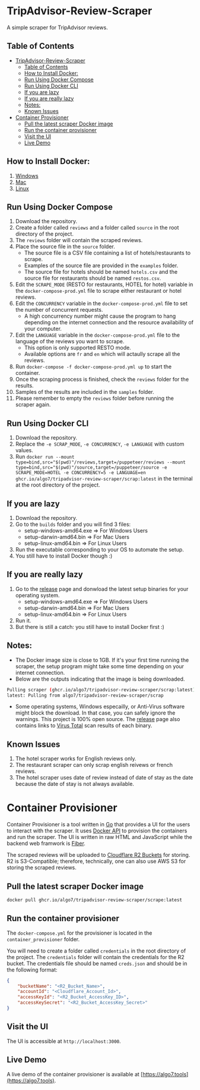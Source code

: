 # TripAdvisor-Review-Scraper
A simple scraper for TripAdvisor reviews.

## Table of Contents

- [TripAdvisor-Review-Scraper](#tripadvisor-review-scraper)
  - [Table of Contents](#table-of-contents)
  - [How to Install Docker:](#how-to-install-docker)
  - [Run Using Docker Compose](#run-using-docker-compose)
  - [Run Using Docker CLI](#run-using-docker-cli)
  - [If you are lazy](#if-you-are-lazy)
  - [If you are really lazy](#if-you-are-really-lazy)
  - [Notes:](#notes)
  - [Known Issues](#known-issues)
- [Container Provisioner](#container-provisioner)
  - [Pull the latest scraper Docker image](#pull-the-latest-scraper-docker-image)
  - [Run the container provisioner](#run-the-container-provisioner)
  - [Visit the UI](#visit-the-ui)
  - [Live Demo](#live-demo)

## How to Install Docker:
1. [Windows](https://docs.docker.com/desktop/windows/install/)
2. [Mac](https://docs.docker.com/desktop/mac/install/)
3. [Linux](https://docs.docker.com/engine/install/ubuntu/)

## Run Using Docker Compose
1. Download the repository.
2. Create a folder called `reviews` and a folder called `source` in the root directory of the project.
3. The `reviews` folder will contain the scraped reviews.
4. Place the source file in the `source` folder.
   - The source file is a CSV file containing a list of hotels/restaurants to scrape.
   - Examples of the source file are provided in the `examples` folder.
   - The source file for hotels should be named `hotels.csv` and the source file for restaurants should be named `restos.csv`.
5. Edit the `SCRAPE_MODE` (RESTO for restaurants, HOTEL for hotel) variable in the `docker-compose-prod.yml` file to scrape either restaurant or hotel reviews.
6. Edit the `CONCURRENCY` variable in the `docker-compose-prod.yml` file to set the number of concurrent requests.
   - A high concurrency number might cause the program to hang depending on the internet connection and the resource availability of your computer.
7. Edit the `LANGUAGE` variable in the `docker-compose-prod.yml` file to the language of the reviews you want to scrape.
   - This option is only supported RESTO mode.
   - Available options are `fr` and `en` which will actaully scrape all the reviews.
8. Run `docker-compose -f docker-compose-prod.yml up` to start the container.
9. Once the scraping process is finished, check the `reviews` folder for the results.
10. Samples of the results are included in the `samples` folder.
11. Please remember to empty the `reviews` folder before running the scraper again.

## Run Using Docker CLI 
1. Download the repository.
2. Replace the `-e SCRAP_MODE`, `-e CONCURRENCY`, `-e LANGUAGE` with custom values.
3. Run `docker run --mount type=bind,src="$(pwd)"/reviews,target=/puppeteer/reviews --mount type=bind,src="$(pwd)"/source,target=/puppeteer/source -e SCRAPE_MODE=HOTEL -e CONCURRENCY=5 -e LANGUAGE=en ghcr.io/algo7/tripadvisor-review-scraper/scrap:latest` in the terminal at the root directory of the project.

## If you are lazy
1. Download the repository.
2. Go to the `builds` folder and you will find 3 files:
   - setup-windows-amd64.exe => For Windows Users
   - setup-darwin-amd64.bin => For Mac Users
   - setup-linux-amd64.bin => For Linux Users
3. Run the executable corresponding to your OS to automate the setup.
4. You still have to install Docker though :)

## If you are really lazy
1. Go to the [release](https://github.com/algo7/TripAdvisor-Review-Scraper/releases) page and donwload the latest setup binaries for your operating system.
   - setup-windows-amd64.exe => For Windows Users
   - setup-darwin-amd64.bin => For Mac Users
   - setup-linux-amd64.bin => For Linux Users
2. Run it.
3. But there is still a catch: you still have to install Docker first :)

## Notes:
- The Docker image size is close to 1GB. If it's your first time running the scraper, the setup program might take some time depending on your internet connection.
- Below are the outputs indicating that the image is being downloaded.
```bash
Pulling scraper (ghcr.io/algo7/tripadvisor-review-scraper/scrap:latest)...
latest: Pulling from algo7/tripadvisor-review-scraper/scrap
```
- Some operating systems, Windows especailly, or Anti-Virus software might block the download. In that case, you can safely ignore the warnings. This project is 100% open source. The [release](https://github.com/algo7/TripAdvisor-Review-Scraper/releases) page also contains links to [Virus Total](https://www.virustotal.com/gui/home/upload) scan results of each binary.

## Known Issues
1. The hotel scraper works for English reviews only.
2. The restaurant scraper can only scrap english reivews or french reviews.
3. The hotel scraper uses date of review instead of date of stay as the date because the date of stay is not always available.

# Container Provisioner
Container Provisioner is a tool written in [Go](https://go.dev/) that provides a UI for the users to interact with the scraper. It uses [Docker API](https://docs.docker.com/engine/api/) to provision the containers and run the scraper. The UI is written in raw HTML and JavaScript while the backend web framwork is [Fiber](https://docs.gofiber.io/).

The scraped reviews will be uploaded to [Cloudflare R2 Buckets](https://www.cloudflare.com/lp/pg-r2/) for storing. R2 is S3-Compatible; therefore, technically, one can also use AWS S3 for storing the scraped reviews.

## Pull the latest scraper Docker image
```bash
docker pull ghcr.io/algo7/tripadvisor-review-scraper/scrape:latest
```
## Run the container provisioner
The `docker-compose.yml` for the provisioner is located in the `container_provisioner` folder.

You will need to create a folder called `credentials` in the root directory of the project. The `credentials` folder will contain the credentials for the R2 bucket. The credentials file should be named `creds.json` and should be in the following format:
```json
{
    "bucketName": "<R2_Bucket_Name>",
    "accountId": "<Cloudflare_Account_Id>",
    "accessKeyId": "<R2_Bucket_AccessKey_ID>",
    "accessKeySecret": "<R2_Bucket_AccessKey_Secret>"
}
```

## Visit the UI
The UI is accessible at `http://localhost:3000`.

## Live Demo
A live demo of the container provisioner is available at [https://algo7.tools](https://algo7.tools).